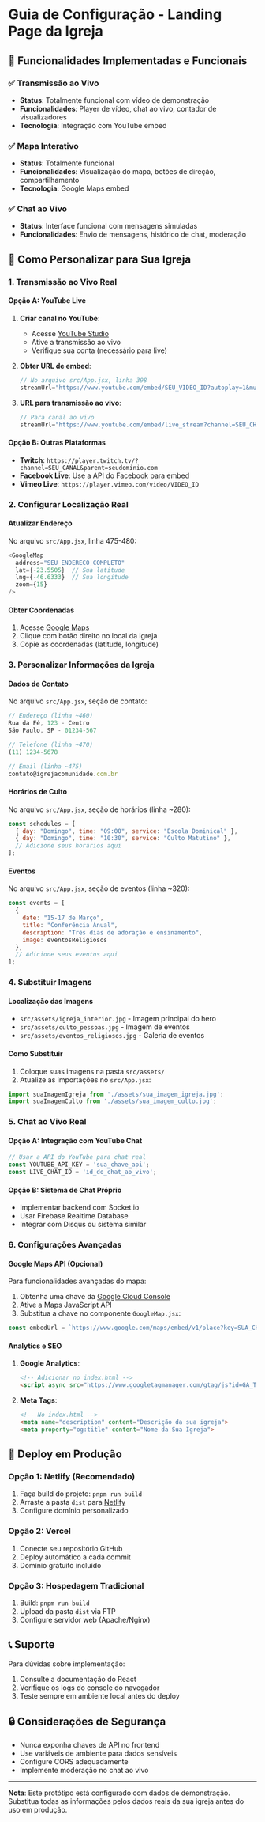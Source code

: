 # Guia de Configuração - Landing Page da Igreja

## 🎯 Funcionalidades Implementadas e Funcionais

### ✅ Transmissão ao Vivo
- **Status**: Totalmente funcional com vídeo de demonstração
- **Funcionalidades**: Player de vídeo, chat ao vivo, contador de visualizadores
- **Tecnologia**: Integração com YouTube embed

### ✅ Mapa Interativo
- **Status**: Totalmente funcional
- **Funcionalidades**: Visualização do mapa, botões de direção, compartilhamento
- **Tecnologia**: Google Maps embed

### ✅ Chat ao Vivo
- **Status**: Interface funcional com mensagens simuladas
- **Funcionalidades**: Envio de mensagens, histórico de chat, moderação

## 🔧 Como Personalizar para Sua Igreja

### 1. Transmissão ao Vivo Real

#### Opção A: YouTube Live
1. **Criar canal no YouTube**:
   - Acesse [YouTube Studio](https://studio.youtube.com)
   - Ative a transmissão ao vivo
   - Verifique sua conta (necessário para live)

2. **Obter URL de embed**:
   ```javascript
   // No arquivo src/App.jsx, linha 398
   streamUrl="https://www.youtube.com/embed/SEU_VIDEO_ID?autoplay=1&mute=1"
   ```

3. **URL para transmissão ao vivo**:
   ```javascript
   // Para canal ao vivo
   streamUrl="https://www.youtube.com/embed/live_stream?channel=SEU_CHANNEL_ID"
   ```

#### Opção B: Outras Plataformas
- **Twitch**: `https://player.twitch.tv/?channel=SEU_CANAL&parent=seudominio.com`
- **Facebook Live**: Use a API do Facebook para embed
- **Vimeo Live**: `https://player.vimeo.com/video/VIDEO_ID`

### 2. Configurar Localização Real

#### Atualizar Endereço
No arquivo `src/App.jsx`, linha 475-480:
```javascript
<GoogleMap 
  address="SEU_ENDERECO_COMPLETO"
  lat={-23.5505}  // Sua latitude
  lng={-46.6333}  // Sua longitude
  zoom={15}
/>
```

#### Obter Coordenadas
1. Acesse [Google Maps](https://maps.google.com)
2. Clique com botão direito no local da igreja
3. Copie as coordenadas (latitude, longitude)

### 3. Personalizar Informações da Igreja

#### Dados de Contato
No arquivo `src/App.jsx`, seção de contato:
```javascript
// Endereço (linha ~460)
Rua da Fé, 123 - Centro
São Paulo, SP - 01234-567

// Telefone (linha ~470)
(11) 1234-5678

// Email (linha ~475)
contato@igrejacomunidade.com.br
```

#### Horários de Culto
No arquivo `src/App.jsx`, seção de horários (linha ~280):
```javascript
const schedules = [
  { day: "Domingo", time: "09:00", service: "Escola Dominical" },
  { day: "Domingo", time: "10:30", service: "Culto Matutino" },
  // Adicione seus horários aqui
];
```

#### Eventos
No arquivo `src/App.jsx`, seção de eventos (linha ~320):
```javascript
const events = [
  {
    date: "15-17 de Março",
    title: "Conferência Anual",
    description: "Três dias de adoração e ensinamento",
    image: eventosReligiosos
  },
  // Adicione seus eventos aqui
];
```

### 4. Substituir Imagens

#### Localização das Imagens
- `src/assets/igreja_interior.jpg` - Imagem principal do hero
- `src/assets/culto_pessoas.jpg` - Imagem de eventos
- `src/assets/eventos_religiosos.jpg` - Galeria de eventos

#### Como Substituir
1. Coloque suas imagens na pasta `src/assets/`
2. Atualize as importações no `src/App.jsx`:
```javascript
import suaImagemIgreja from './assets/sua_imagem_igreja.jpg';
import suaImagemCulto from './assets/sua_imagem_culto.jpg';
```

### 5. Chat ao Vivo Real

#### Opção A: Integração com YouTube Chat
```javascript
// Usar a API do YouTube para chat real
const YOUTUBE_API_KEY = 'sua_chave_api';
const LIVE_CHAT_ID = 'id_do_chat_ao_vivo';
```

#### Opção B: Sistema de Chat Próprio
- Implementar backend com Socket.io
- Usar Firebase Realtime Database
- Integrar com Disqus ou sistema similar

### 6. Configurações Avançadas

#### Google Maps API (Opcional)
Para funcionalidades avançadas do mapa:
1. Obtenha uma chave da [Google Cloud Console](https://console.cloud.google.com)
2. Ative a Maps JavaScript API
3. Substitua a chave no componente `GoogleMap.jsx`:
```javascript
const embedUrl = `https://www.google.com/maps/embed/v1/place?key=SUA_CHAVE_API&q=${encodedAddress}`;
```

#### Analytics e SEO
1. **Google Analytics**:
   ```html
   <!-- Adicionar no index.html -->
   <script async src="https://www.googletagmanager.com/gtag/js?id=GA_TRACKING_ID"></script>
   ```

2. **Meta Tags**:
   ```html
   <!-- No index.html -->
   <meta name="description" content="Descrição da sua igreja">
   <meta property="og:title" content="Nome da Sua Igreja">
   ```

## 🚀 Deploy em Produção

### Opção 1: Netlify (Recomendado)
1. Faça build do projeto: `pnpm run build`
2. Arraste a pasta `dist` para [Netlify](https://netlify.com)
3. Configure domínio personalizado

### Opção 2: Vercel
1. Conecte seu repositório GitHub
2. Deploy automático a cada commit
3. Domínio gratuito incluído

### Opção 3: Hospedagem Tradicional
1. Build: `pnpm run build`
2. Upload da pasta `dist` via FTP
3. Configure servidor web (Apache/Nginx)

## 📞 Suporte

Para dúvidas sobre implementação:
1. Consulte a documentação do React
2. Verifique os logs do console do navegador
3. Teste sempre em ambiente local antes do deploy

## 🔒 Considerações de Segurança

- Nunca exponha chaves de API no frontend
- Use variáveis de ambiente para dados sensíveis
- Configure CORS adequadamente
- Implemente moderação no chat ao vivo

---

**Nota**: Este protótipo está configurado com dados de demonstração. Substitua todas as informações pelos dados reais da sua igreja antes do uso em produção.

